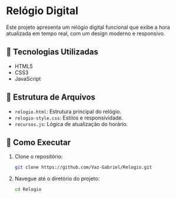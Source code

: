 # Relógio Digital

Este projeto apresenta um relógio digital funcional que exibe a hora atualizada em tempo real, com um design moderno e responsivo.

## 🚀 Tecnologias Utilizadas

- HTML5
- CSS3
- JavaScript

## 📁 Estrutura de Arquivos

- `relogio.html`: Estrutura principal do relógio.
- `relogio-style.css`: Estilos e responsividade.
- `recursos.js`: Lógica de atualização do horário.

## 🔧 Como Executar

1. Clone o repositório:
   ```bash
   git clone https://github.com/Vaz-Gabriel/Relogio.git
   ```

2. Navegue até o diretório do projeto:
   ```bash
   cd Relogio
   ```
